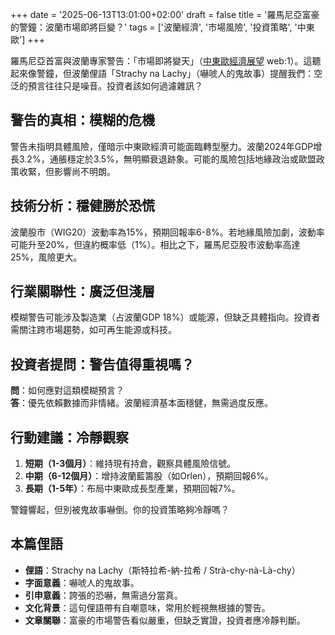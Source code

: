+++
date = '2025-06-13T13:01:00+02:00'
draft = false
title = '羅馬尼亞富豪的警鐘：波蘭市場即將巨變？'
tags = ['波蘭經濟', '市場風險', '投資策略', '中東歐']
+++

羅馬尼亞首富與波蘭專家警告：「市場即將變天」（[中東歐經濟展望](https://strefabiznesu.pl/najbogatszy-rumun-i-polscy-specjalisci-ostrzegaja-za-chwile-wszystko-sie-zmieni/ar/c3p2-27657753) web:1）。這聽起來像警鐘，但波蘭俚語「Strachy na Lachy」（嚇唬人的鬼故事）提醒我們：空泛的預言往往只是噪音。投資者該如何過濾雜訊？

## 警告的真相：模糊的危機
警告未指明具體風險，僅暗示中東歐經濟可能面臨轉型壓力。波蘭2024年GDP增長3.2%，通脹穩定於3.5%，無明顯衰退跡象。可能的風險包括地緣政治或歐盟政策收緊，但影響尚不明朗。

## 技術分析：穩健勝於恐慌
波蘭股市（WIG20）波動率為15%，預期回報率6-8%。若地緣風險加劇，波動率可能升至20%，但違約概率低（1%）。相比之下，羅馬尼亞股市波動率高達25%，風險更大。

## 行業關聯性：廣泛但淺層
模糊警告可能涉及製造業（占波蘭GDP 18%）或能源，但缺乏具體指向。投資者需關注跨市場趨勢，如可再生能源或科技。

## 投資者提問：警告值得重視嗎？
**問**：如何應對這類模糊預言？  
**答**：優先依賴數據而非情緒。波蘭經濟基本面穩健，無需過度反應。

## 行動建議：冷靜觀察
1. **短期（1-3個月）**：維持現有持倉，觀察具體風險信號。  
2. **中期（6-12個月）**：增持波蘭藍籌股（如Orlen），預期回報6%。  
3. **長期（1-5年）**：布局中東歐成長型產業，預期回報7%。

警鐘響起，但別被鬼故事嚇倒。你的投資策略夠冷靜嗎？

## 本篇俚語
- **俚語**：Strachy na Lachy（斯特拉希-納-拉希 / Strà-chy-nà-Là-chy）
- **字面意義**：嚇唬人的鬼故事。
- **引申意義**：誇張的恐嚇，無需過分當真。
- **文化背景**：這句俚語帶有自嘲意味，常用於輕視無根據的警告。
- **文章關聯**：富豪的市場警告看似嚴重，但缺乏實證，投資者應冷靜判斷。